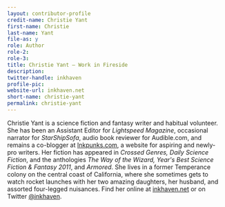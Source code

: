 ```yaml
---
layout: contributor-profile
credit-name: Christie Yant
first-name: Christie
last-name: Yant
file-as: y
role: Author
role-2:
role-3:
title: Christie Yant — Work in Fireside
description:
twitter-handle: inkhaven
profile-pic:
website-url: inkhaven.net
short-name: christie-yant
permalink: christie-yant
---
```


Christie Yant is a science fiction and fantasy writer and habitual volunteer. She has been an Assistant Editor for _Lightspeed Magazine_, occasional narrator for _StarShipSofa_, audio book reviewer for Audible.com, and remains a co-blogger at [Inkpunks.com](http://Inkpunks.com), a website for aspiring and newly-pro writers. Her fiction has appeared in _Crossed Genres, Daily Science Fiction_, and the anthologies _The Way of the Wizard, Year's Best Science Fiction & Fantasy 2011_, and _Armored_. She lives in a former Temperance colony on the central coast of California, where she sometimes gets to watch rocket launches with her two amazing daughters, her husband, and assorted four-legged nuisances. Find her online at [inkhaven.net](http://inkhaven.net/) or on Twitter [@inkhaven](https://twitter.com/inkhaven).
